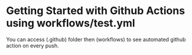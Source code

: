 # Getting Started with Github Actions using workflows/test.yml

You can access (.github) folder then (workflows) to see automated github action on every push.
